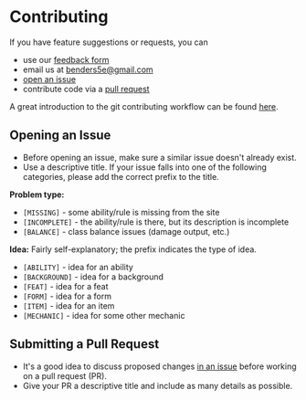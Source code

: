 # Contributing

If you have feature suggestions or requests, you can
- use our [feedback form](https://forms.gle/H2VMopAN7gtaRrG5A)
- email us at benders5e@gmail.com
- [open an issue](#opening-an-issue)
- contribute code via a [pull request](#submitting-a-pull-request)

A great introduction to the git contributing workflow can be found [here](https://github.com/firstcontributions/first-contributions).

## Opening an Issue

- Before opening an issue, make sure a similar issue doesn't already exist.
- Use a descriptive title. If your issue falls into one of the following categories, please add the correct prefix to the title.  

**Problem type:**
  - `[MISSING]` - some ability/rule is missing from the site
  - `[INCOMPLETE]` - the ability/rule is there, but its description is incomplete
  - `[BALANCE]` - class balance issues (damage output, etc.)  

**Idea:** Fairly self-explanatory; the prefix indicates the type of idea.
  - `[ABILITY]` - idea for an ability
  - `[BACKGROUND]` - idea for a background
  - `[FEAT]` - idea for a feat
  - `[FORM]` - idea for a form
  - `[ITEM]` - idea for an item
  - `[MECHANIC]` - idea for some other mechanic

## Submitting a Pull Request

- It's a good idea to discuss proposed changes [in an issue](#opening-an-issue) before working on a pull request (PR). 
- Give your PR a descriptive title and include as many details as possible.